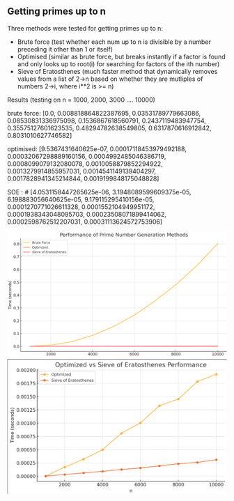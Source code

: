 Getting primes up to n
----------------------

Three methods were tested for getting primes up to n:

- Brute force (test whether each num up to n is divisible by a number preceding it other than 1 or itself)
- Optimised (similar as brute force, but breaks instantly if a factor is found and only looks up to root(i) for searching for factors of the ith number)
- Sieve of Eratosthenes (much faster method that dynamically removes values from a list of 2->n based on whether they are mutliples of numbers 2->i, where i**2 is >= n)


Results (testing on n = 1000, 2000, 3000 .... 10000)

brute force:     [0.0, 0.008818864822387695, 0.03531789779663086, 0.08530831336975098, 0.1536867618560791, 0.2437119483947754, 0.35575127601623535, 0.48294782638549805, 0.6317870616912842, 0.8031010627746582]

optimised:     [9.5367431640625e-07, 0.00017118453979492188, 0.00032067298889160156, 0.0004992485046386719, 0.0008099079132080078, 0.0010058879852294922, 0.0013279914855957031, 0.0014541149139404297, 0.0017828941345214844, 0.0019199848175048828]

SOE :     # [4.0531158447265625e-06, 3.1948089599609375e-05, 6.198883056640625e-05, 9.179115295410156e-05, 0.0001270771026611328, 0.0001552104949951172, 0.0001938343048095703, 0.00023508071899414062, 0.0002598762512207031, 0.00031113624572753906]

![alt text](<all three methods compared.png>)
![alt text](<Sieve vs Opt.png>)
